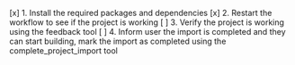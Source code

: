 [x] 1. Install the required packages and dependencies
[x] 2. Restart the workflow to see if the project is working
[ ] 3. Verify the project is working using the feedback tool
[ ] 4. Inform user the import is completed and they can start building, mark the import as completed using the complete_project_import tool